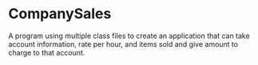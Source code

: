 # CompanySales
A program using multiple class files to create an application that can take account information, rate per hour, and items sold and give amount to charge to that account.
